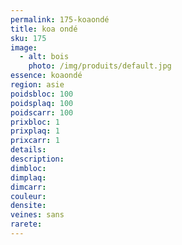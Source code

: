 ```yaml
---
permalink: 175-koaondé
title: koa ondé
sku: 175
image: 
  - alt: bois
    photo: /img/produits/default.jpg
essence: koaondé
region: asie
poidsbloc: 100
poidsplaq: 100
poidscarr: 100
prixbloc: 1
prixplaq: 1
prixcarr: 1
details: 
description: 
dimbloc: 
dimplaq: 
dimcarr: 
couleur: 
densite: 
veines: sans
rarete: 
---
```

